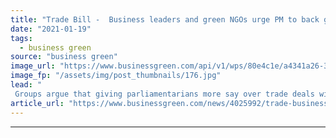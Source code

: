 ```yaml
---
title: "Trade Bill -  Business leaders and green NGOs urge PM to back greater scrunity of trade deals"
date: "2021-01-19"
tags: 
  - business green
source: "business green"
image_url: "https://www.businessgreen.com/api/v1/wps/80e4c1e/a4341a26-3edc-4133-a605-0b5221d6a072/4/parliament-houses-of-185x114.jpg"
image_fp: "/assets/img/post_thumbnails/176.jpg"
lead: "
 Groups argue that giving parliamentarians more say over trade deals will ensure proper democratic oversight of agreements that could have a big impact on the public ..."
article_url: "https://www.businessgreen.com/news/4025992/trade-business-leaders-green-ngos-urge-pm-scrunity-trade-deals"
---
```


---
